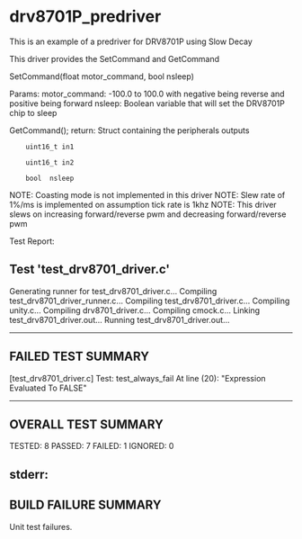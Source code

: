 # drv8701P_predriver
This is an example of a predriver for DRV8701P using Slow Decay

This driver provides the SetCommand and GetCommand

SetCommand(float motor_command, bool nsleep)
  
  Params: motor_command: -100.0 to 100.0 with negative being reverse and positive being forward
          nsleep: Boolean variable that will set the DRV8701P chip to sleep

GetCommand();
  return: Struct containing the peripherals outputs
  
        uint16_t in1
        
        uint16_t in2
        
        bool  nsleep


NOTE: Coasting mode is not implemented in this driver
NOTE: Slew rate of 1%/ms is implemented on assumption tick rate is 1khz
NOTE: This driver slews on increasing forward/reverse pwm and decreasing forward/reverse pwm





Test Report:

Test 'test_drv8701_driver.c'
----------------------------
Generating runner for test_drv8701_driver.c...
Compiling test_drv8701_driver_runner.c...
Compiling test_drv8701_driver.c...
Compiling unity.c...
Compiling drv8701_driver.c...
Compiling cmock.c...
Linking test_drv8701_driver.out...
Running test_drv8701_driver.out...

-------------------
FAILED TEST SUMMARY
-------------------
[test_drv8701_driver.c]
  Test: test_always_fail
  At line (20): "Expression Evaluated To FALSE"

--------------------
OVERALL TEST SUMMARY
--------------------
TESTED:  8
PASSED:  7
FAILED:  1
IGNORED: 0


stderr:
---------------------
BUILD FAILURE SUMMARY
---------------------
Unit test failures.
